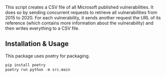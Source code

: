 This script creates a CSV file of all Microsoft published vulnerabilities.
It does so by sending concurrent requests to retrieve all vulnerabilities from 2015 to 2020. For each vulnerability, it sends another request the URL of its reference (which contains more information about the vulnerability) and then writes everything to a CSV file.

## Installation & Usage

This package uses poetry for packaging.

```python
pip install poetry
poetry run python -m src.main
```
